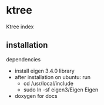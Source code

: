 # ktree
Ktree index

## installation
dependencies
- install eigen 3.4.0 library 
- after installation on ubuntu: run
	- cd /usr/local/include
	- sudo ln -sf eigen3/Eigen Eigen
- doxygen for docs

